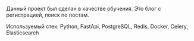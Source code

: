 Данный проект был сделан в качестве обучения.
Это блог с регистрацией, поиск по постам.

Используемый стек: Python, FastApi, PostgreSQL, Redis, Docker, Celery, Elasticsearch
